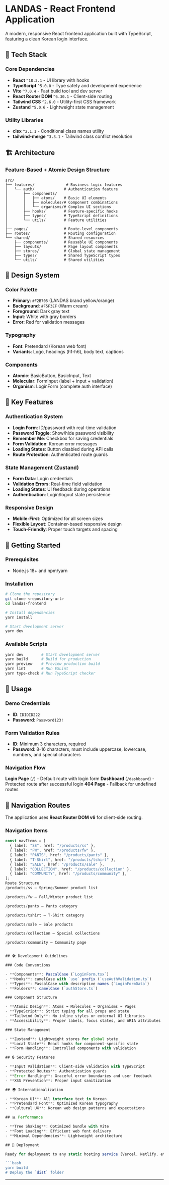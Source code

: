 # LANDAS - React Frontend Application

A modern, responsive React frontend application built with TypeScript, featuring a clean Korean login interface.

## 🚀 Tech Stack

### Core Dependencies

- **React** `^18.3.1` - UI library with hooks
- **TypeScript** `^5.0.0` - Type safety and development experience
- **Vite** `^7.0.4` - Fast build tool and dev server
- **React Router DOM** `^6.30.1` - Client-side routing
- **Tailwind CSS** `^2.6.0` - Utility-first CSS framework
- **Zustand** `^5.0.6` - Lightweight state management

### Utility Libraries

- **clsx** `^2.1.1` - Conditional class names utility
- **tailwind-merge** `^3.3.1` - Tailwind class conflict resolution

## 🏗️ Architecture

### Feature-Based + Atomic Design Structure

```
src/
├── features/              # Business logic features
│   └── auth/             # Authentication feature
│       ├── components/
│       │   ├── atoms/    # Basic UI elements
│       │   ├── molecules/# Component combinations
│       │   └── organisms/# Complex UI sections
│       ├── hooks/        # Feature-specific hooks
│       ├── types/        # TypeScript definitions
│       └── utils/        # Feature utilities
│
├── pages/                # Route-level components
├── routes/               # Routing configuration
└── shared/               # Shared resources
    ├── components/       # Reusable UI components
    ├── layouts/          # Page layout components
    ├── stores/           # Global state management
    ├── types/            # Shared TypeScript types
    └── utils/            # Shared utilities
```

## 🎨 Design System

### Color Palette

- **Primary**: `#F2B705` (LANDAS brand yellow/orange)
- **Background**: `#F5F3EF` (Warm cream)
- **Foreground**: Dark gray text
- **Input**: White with gray borders
- **Error**: Red for validation messages

### Typography

- **Font**: Pretendard (Korean web font)
- **Variants**: Logo, headings (h1-h6), body text, captions

### Components

- **Atomic**: BasicButton, BasicInput, Text
- **Molecular**: FormInput (label + input + validation)
- **Organism**: LoginForm (complete auth interface)

## 🔧 Key Features

### Authentication System

- **Login Form**: ID/password with real-time validation
- **Password Toggle**: Show/hide password visibility
- **Remember Me**: Checkbox for saving credentials
- **Form Validation**: Korean error messages
- **Loading States**: Button disabled during API calls
- **Route Protection**: Authenticated route guards

### State Management (Zustand)

- **Form Data**: Login credentials
- **Validation Errors**: Real-time field validation
- **Loading States**: UI feedback during operations
- **Authentication**: Login/logout state persistence

### Responsive Design

- **Mobile-First**: Optimized for all screen sizes
- **Flexible Layout**: Container-based responsive design
- **Touch-Friendly**: Proper touch targets and spacing

## 🚀 Getting Started

### Prerequisites

- Node.js 18+ and npm/yarn

### Installation

```bash
# Clone the repository
git clone <repository-url>
cd landas-frontend

# Install dependencies
yarn install

# Start development server
yarn dev
```

### Available Scripts

```bash
yarn dev        # Start development server
yarn build      # Build for production
yarn preview    # Preview production build
yarn lint       # Run ESLint
yarn type-check # Run TypeScript checker
```

## 📱 Usage

### Demo Credentials

- **ID**: `IDIDID222`
- **Password**: `Password123!`

### Form Validation Rules

- **ID**: Minimum 3 characters, required
- **Password**: 8-16 characters, must include uppercase, lowercase, numbers, and special characters

### Navigation Flow

**Login Page** (`/`) - Default route with login form
**Dashboard** (`/dashboard`) - Protected route after successful login
**404 Page** - Fallback for undefined routes

## 🧭 Navigation Routes

The application uses **React Router DOM v6** for client-side routing.

### Navigation Items

````ts
const navItems = [
  { label: "SS", href: "/products/ss" },
  { label: "FW", href: "/products/fw" },
  { label: "PANTS", href: "/products/pants" },
  { label: "T-Shirt", href: "/products/tshirt" },
  { label: "SALE", href: "/products/sale" },
  { label: "COLLECTION", href: "/products/collection" },
  { label: "COMMUNITY", href: "/products/community" },
];
Route Structure
/products/ss – Spring/Summer product list

/products/fw – Fall/Winter product list

/products/pants – Pants category

/products/tshirt – T-Shirt category

/products/sale – Sale products

/products/collection – Special collections

/products/community – Community page


## 🛠️ Development Guidelines

### Code Conventions

- **Components**: PascalCase (`LoginForm.tsx`)
- **Hooks**: camelCase with `use` prefix (`useAuthValidation.ts`)
- **Types**: PascalCase with descriptive names (`LoginFormData`)
- **Folders**: camelCase (`authStore.ts`)

### Component Structure

- **Atomic Design**: Atoms → Molecules → Organisms → Pages
- **TypeScript**: Strict typing for all props and state
- **Tailwind Only**: No inline styles or external UI libraries
- **Accessibility**: Proper labels, focus states, and ARIA attributes

### State Management

- **Zustand**: Lightweight stores for global state
- **Local State**: React hooks for component-specific state
- **Form Handling**: Controlled components with validation

## 🔒 Security Features

- **Input Validation**: Client-side validation with TypeScript
- **Protected Routes**: Authentication guards
- **Error Handling**: Graceful error boundaries and user feedback
- **XSS Prevention**: Proper input sanitization

## 🌍 Internationalization

- **Korean UI**: All interface text in Korean
- **Pretendard Font**: Optimized Korean typography
- **Cultural UX**: Korean web design patterns and expectations

## 📊 Performance

- **Tree Shaking**: Optimized bundle with Vite
- **Font Loading**: Efficient web font delivery
- **Minimal Dependencies**: Lightweight architecture

## 🚀 Deployment

Ready for deployment to any static hosting service (Vercel, Netlify, etc.):

```bash
yarn build
# Deploy the `dist` folder
````

---
